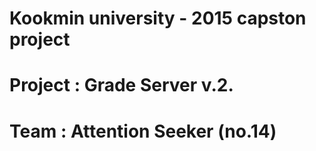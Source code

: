 # Kookmin university - 2015 capston project
# Project : Grade Server v.2.
# Team : Attention Seeker (no.14)
